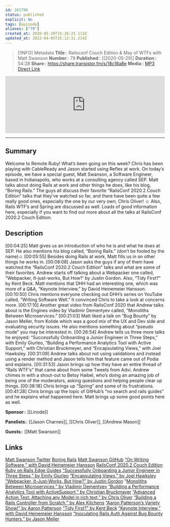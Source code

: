 ```yaml
---
id: 261796
status: published
explicit: No
tags: [episode]
aliases: ["79"]
created_at: 2020-05-20T15:26:25.113Z
updated_at: 2022-04-05T15:12:31.214Z
---
```


> [!INFO] Metadata
> **Title**:: Railsconf Couch Edition & May of WTFs with Matt Swanson
> **Number**:: 79
> **Published**:: [[2020-05-29]]
> **Duration**:: 54:28
> **Share**:: <https://share.transistor.fm/s/18c18a8e>
> **Media**:: [MP3 Direct Link](https://dts.podtrac.com/redirect.mp3/media.transistor.fm/18c18a8e/5e1d11dd.mp3)

<iframe width="100%" height="180" frameborder="no" scrolling="no" seamless src="https://share.transistor.fm/e/18c18a8e/dark"></iframe>

---

## Summary

Welcome to Remote Ruby! What’s been going on this week? Chris has been playing with CableReady and Jason started using Reflex at work. On today’s episode, we have a special guest, Matt Swanson, a Software Engineer, based in Indianapolis, who works at a consulting agency called SEP. Matt talks about doing Rails at work and other things he does, like his blog, “Boring Rails.” The guys all discuss their favorite “RailsConf 2020.2 Couch Edition” talks that they’ve watched so far, and there have been quite a few really good ones, especially the one by our very own, Chris Oliver! ☺ Also, Rails WTF’s and Spring are discussed as well. Loads of good information here, especially if you want to find out more about all the talks at RailsConf 2020.2 Couch Edition.

## Description

[00:04:25] Matt gives us an introduction of who he is and what he does at SEP. He also mentions his blog called, “Boring Rails.” (don’t be fooled by the name)☺
[00:05:55] Besides doing Rails at work, Matt fills us in on other things he works in.
[00:08:08] Jason asks the guys if any of them have watched the “RailsConf 2020.2 Couch Edition” talks and what are some of their favorites. Andrew starts off talking about a Webpacker one called, “Webpacker, It-just-works, But How?’ by Justin Gordon. Also, “Tidy First?” by Kent Beck. Matt mentions that DHH had an interesting one, which was more of a Q&A, “Keynote Interview,” by David Heinemeier Hansson.
[00:10:50] Chris mentions everyone checking out DHH’s series on YouTube called, “Writing Software Well.” It convinced Chris to take a look at concerns more.
[00:17:10] Another great video from RailsConf 2020 that Andrew talks about is the Engines video by Vladimir Dementyev called, “Monoliths Between Microservices.”
[00:21:03] Matt liked a talk on “Bug Bounty” by Jason Meller, from Kolide which was a good mix of the UX and Dev side and evaluating security issues. He also mentions something about “pseudo mode” you may be interested in.
[00:26:54] Andrew tells us three more talks he enjoyed: “Successfully Onboarding a Junior Engineer in Three Steps,” with Emily Giurleo, “Building a Performance Analytics Tool with Active Support,” with Christian Bruckmeyer, and “Encapsulating Views,” with Joel Hawksley.
[00:31:09] Andrew talks about not using validations and instead using a render method and Jason tells him that feature came out of Podia and explains.
[00:31:53] Jason brings up how they have an entire thread of “Rails WTF's” that came about from some Tweets from Advi. Andrew chimes in with a shout-out to Betsy Haibel, who’s doing an amazing job of being one of the moderators, asking questions and helping people clear up things.
[00:38:18] Chris brings up “Spring” and some of its frustrations.
[00:41:28] Chris brings up the topic of GitHub’s “no search and rails guides” and he explains what happened here. Matt brings up some good points here as well.

**Sponsor**:: [[Linode]]

**Panelists**:: [[Jason Charnes]], [[Chris Oliver]], [[Andrew Mason]]

**Guests**:: [[Matt Swanson]]

## Links

[Matt Swanson Twitter](https://twitter.com/_swanson?lang=en)
[Boring Rails](https://boringrails.com/)
[Matt Swanson GitHub](https://github.com/swanson)
[“On Writing Software,” with David Heinemeier Hansson](https://www.youtube.com/watch?v=H5i1gdwe1Ls&t=1s)
[RailsConf 2020.2 Couch Edition](https://railsconf.com/)
[Ruby on Rails Edge Guides](https://edgeguides.rubyonrails.org/contributing_to_ruby_on_rails.html)
[“Successfully Onboarding a Junior Engineer in Three Steps,” by Emily Giurleo](https://www.youtube.com/watch?v=q473dYrJiMQ&list=PLE7tQUdRKcyZ-TzxlxdLvh6tDUfZHqm76&index=12)
[“Encapsulating Views,” by Joel Hawksley](https://www.youtube.com/watch?v=YVYRus_2KZM&list=PLE7tQUdRKcyZ-TzxlxdLvh6tDUfZHqm76&index=20)
[“Webpacker, It-Just-Works, But How?” by Justin Gordon](https://www.youtube.com/watch?v=sJLoOpc5LD8&list=PLE7tQUdRKcyZ-TzxlxdLvh6tDUfZHqm76&index=21)
“[Monoliths Between Microservices,” by Vladimir Dementyev](https://www.youtube.com/watch?v=P6IXPM3zFTw&list=PLE7tQUdRKcyZ-TzxlxdLvh6tDUfZHqm76&index=33)
[“Building a Performance Analytics Tool with ActiveSupport,” by Christian Bruckmayer](https://www.youtube.com/watch?v=2yc_kWJGLW8&list=PLE7tQUdRKcyZ-TzxlxdLvh6tDUfZHqm76&index=10)
[“Advanced Action Text: Attaching any Model in rich text,” by Chris Oliver](https://www.youtube.com/watch?v=2iGBuLQ3S0c&list=PLE7tQUdRKcyZ-TzxlxdLvh6tDUfZHqm76&index=9)
[“Building a Rails Controller from Scratch,” by Alex Kitchens](https://www.youtube.com/watch?v=jne5VFK-K_M&list=PLE7tQUdRKcyZ-TzxlxdLvh6tDUfZHqm76&index=5)
[“Aaron Patterson’s Variety Show!” by Aaron Patterson](https://www.youtube.com/watch?v=9JEEabL90AA&list=PLE7tQUdRKcyZ-TzxlxdLvh6tDUfZHqm76&index=3)
[“Tidy First?” by Kent Beck](https://www.youtube.com/watch?v=BFFY9Zor6zw)
[“Keynote Interview,” with David Heinemeier Hansson](https://www.youtube.com/watch?v=OltCr8AWpWw)
[“Inoculating Rails Auth Against Bug Bounty Hunters,” by Jason Meller](https://www.youtube.com/watch?v=K7zo-wnvcLs)
